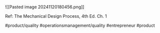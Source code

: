 ![[Pasted image 20241120180456.png]]

Ref: The Mechanical Design Process, 4th Ed. Ch. 1

#product/quality #operationsmanagement/quality #entrepreneur #product 